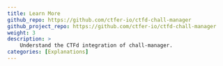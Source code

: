 ```yaml
---
title: Learn More
github_repo: https://github.com/ctfer-io/ctfd-chall-manager
github_project_repo: https://github.com/ctfer-io/ctfd-chall-manager
weight: 3
description: >
    Understand the CTFd integration of chall-manager.
categories: [Explanations]
---
```

